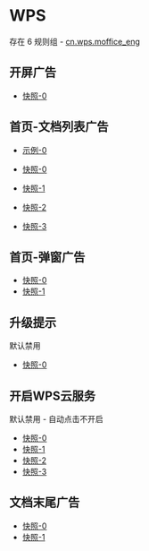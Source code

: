 # WPS

存在 6 规则组 - [cn.wps.moffice_eng](/src/apps/cn.wps.moffice_eng.ts)

## 开屏广告

- [快照-0](https://i.gkd.li/import/13188596)

## 首页-文档列表广告

- [示例-0](https://github.com/gkd-kit/subscription/assets/38517192/57787554-0443-4bc0-9f29-1759aae07b9b)

- [快照-0](https://i.gkd.li/import/12505350)
- [快照-1](https://i.gkd.li/import/12505286)
- [快照-2](https://i.gkd.li/import/12505365)
- [快照-3](https://i.gkd.li/import/13259090)

## 首页-弹窗广告

- [快照-0](https://i.gkd.li/import/13259097)
- [快照-1](https://i.gkd.li/import/12882712)

## 升级提示

默认禁用

- [快照-0](https://i.gkd.li/import/12882371)

## 开启WPS云服务

默认禁用 - 自动点击不开启

- [快照-0](https://i.gkd.li/import/12882536)
- [快照-1](https://i.gkd.li/import/12882610)
- [快照-2](https://i.gkd.li/import/12882678)
- [快照-3](https://i.gkd.li/import/12882554)

## 文档末尾广告

- [快照-0](https://i.gkd.li/import/13513911)
- [快照-1](https://i.gkd.li/import/13513914)
